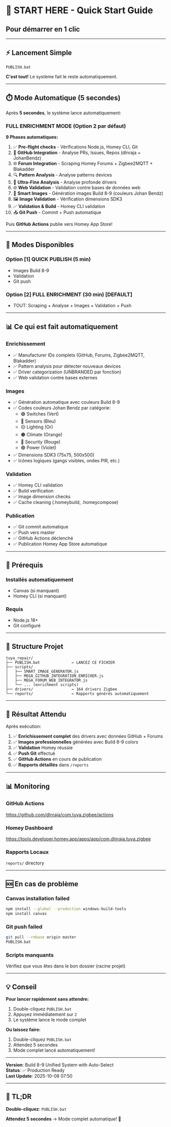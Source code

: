 # 🚀 START HERE - Quick Start Guide

## Pour démarrer en 1 clic

---

## ⚡ Lancement Simple

```batch
PUBLISH.bat
```

**C'est tout!** Le système fait le reste automatiquement.

---

## ⏱️ Mode Automatique (5 secondes)

Après **5 secondes**, le système lance automatiquement:

### FULL ENRICHMENT MODE (Option 2 par défaut)

**9 Phases automatiques:**

1. ✅ **Pre-flight checks** - Vérifications Node.js, Homey CLI, Git
2. 🐙 **GitHub Integration** - Analyse PRs, Issues, Repos (dlnraja + JohanBendz)
3. 🌐 **Forum Integration** - Scraping Homey Forums + Zigbee2MQTT + Blakadder
4. 🔍 **Pattern Analysis** - Analyse patterns devices
5. 🔬 **Ultra-Fine Analysis** - Analyse profonde drivers
6. 🌐 **Web Validation** - Validation contre bases de données web
7. 🎨 **Smart Images** - Génération images Build 8-9 (couleurs Johan Bendz)
8. 🖼️ **Image Validation** - Vérification dimensions SDK3
9. ✅ **Validation & Build** - Homey CLI validation
10. 📤 **Git Push** - Commit + Push automatique

Puis **GitHub Actions** publie vers Homey App Store!

---

## 🎯 Modes Disponibles

### Option [1] QUICK PUBLISH (5 min)
- Images Build 8-9
- Validation
- Git push

### Option [2] FULL ENRICHMENT (30 min) **[DEFAULT]**
- TOUT: Scraping + Analyse + Images + Validation + Push

---

## 📊 Ce qui est fait automatiquement

### Enrichissement
- ✅ Manufacturer IDs complets (GitHub, Forums, Zigbee2MQTT, Blakadder)
- ✅ Pattern analysis pour détecter nouveaux devices
- ✅ Driver categorization (UNBRANDED par fonction)
- ✅ Web validation contre bases externes

### Images
- ✅ Génération automatique avec couleurs Build 8-9
- ✅ Codes couleurs Johan Bendz par catégorie:
  - 🟢 Switches (Vert)
  - 🔵 Sensors (Bleu)
  - 🟡 Lighting (Or)
  - 🟠 Climate (Orange)
  - 🔴 Security (Rouge)
  - 🟣 Power (Violet)
- ✅ Dimensions SDK3 (75x75, 500x500)
- ✅ Icônes logiques (gangs visibles, ondes PIR, etc.)

### Validation
- ✅ Homey CLI validation
- ✅ Build verification
- ✅ Image dimension checks
- ✅ Cache cleaning (.homeybuild, .homeycompose)

### Publication
- ✅ Git commit automatique
- ✅ Push vers master
- ✅ GitHub Actions déclenché
- ✅ Publication Homey App Store automatique

---

## 🔧 Prérequis

### Installés automatiquement
- Canvas (si manquant)
- Homey CLI (si manquant)

### Requis
- Node.js 18+
- Git configuré

---

## 📁 Structure Projet

```
tuya_repair/
├── PUBLISH.bat              ← LANCEZ CE FICHIER
├── scripts/
│   ├── SMART_IMAGE_GENERATOR.js
│   ├── MEGA_GITHUB_INTEGRATION_ENRICHER.js
│   ├── MEGA_FORUM_WEB_INTEGRATOR.js
│   └── ... (enrichment scripts)
├── drivers/                 ← 164 drivers Zigbee
└── reports/                 ← Rapports générés automatiquement
```

---

## 🎉 Résultat Attendu

Après exécution:

1. ✅ **Enrichissement complet** des drivers avec données GitHub + Forums
2. ✅ **Images professionnelles** générées avec Build 8-9 colors
3. ✅ **Validation** Homey réussie
4. ✅ **Push Git** effectué
5. ✅ **GitHub Actions** en cours de publication
6. ✅ **Rapports détaillés** dans `/reports`

---

## 📊 Monitoring

### GitHub Actions
https://github.com/dlnraja/com.tuya.zigbee/actions

### Homey Dashboard
https://tools.developer.homey.app/apps/app/com.dlnraja.tuya.zigbee

### Rapports Locaux
`reports/` directory

---

## 🆘 En cas de problème

### Canvas installation failed
```bash
npm install --global --production windows-build-tools
npm install canvas
```

### Git push failed
```bash
git pull --rebase origin master
PUBLISH.bat
```

### Scripts manquants
Vérifiez que vous êtes dans le bon dossier (racine projet)

---

## 💡 Conseil

**Pour lancer rapidement sans attendre:**
1. Double-cliquez `PUBLISH.bat`
2. Appuyez immédiatement sur `2`
3. Le système lance le mode complet

**Ou laissez faire:**
1. Double-cliquez `PUBLISH.bat`
2. Attendez 5 secondes
3. Mode complet lancé automatiquement!

---

**Version**: Build 8-9 Unified System with Auto-Select  
**Status**: ✅ Production Ready  
**Last Update**: 2025-10-08 07:50

---

## 🎯 TL;DR

**Double-cliquez**: `PUBLISH.bat`

**Attendez 5 secondes** → Mode complet automatique! 🎉
